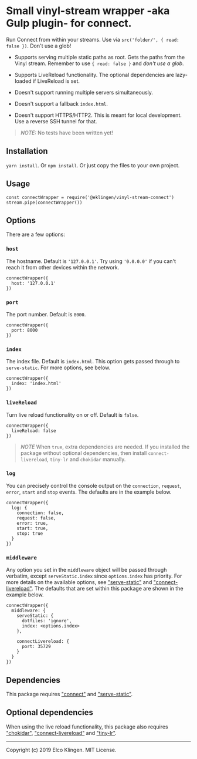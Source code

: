 
# Small vinyl-stream wrapper -aka Gulp plugin- for connect.

Run Connect from within your streams. Use via `src('folder/', { read: false })`. Don't use a glob!

- Supports serving multiple static paths as root. Gets the paths from the Vinyl stream. Remember to use `{ read: false }` and *don't use a glob*.
- Supports LiveReload functionality. The optional dependencies are lazy-loaded if LiveReload is set.

- Doesn't support running multiple servers simultaneously.
- Doesn't support a fallback `index.html`.
- Doesn't support HTTPS/HTTP2. This is meant for local development. Use a reverse SSH tunnel for that.

> *NOTE:* No tests have been written yet!

## Installation

`yarn install`. Or `npm install`. Or just copy the files to your own project.

## Usage

```
const connectWrapper = require('@eklingen/vinyl-stream-connect')
stream.pipe(connectWrapper())
```

## Options

There are a few options:

### `host`

The hostname. Default is `'127.0.0.1'`. Try using `'0.0.0.0'` if you can't reach it from other devices within the network.

```
connectWrapper({
  host: '127.0.0.1'
})
```

### `port`

The port number. Default is `8000`.

```
connectWrapper({
  port: 8000
})
```

### `index`

The index file. Default is `index.html`. This option gets passed through to `serve-static`. For more options, see below.

```
connectWrapper({
  index: 'index.html'
})
```

### `liveReload`

Turn live reload functionality on or off. Default is `false`.

```
connectWrapper({
  liveReload: false
})
```

> *NOTE* When `true`, extra dependencies are needed. If you installed the package without optional dependencies, then install `connect-livereload`, `tiny-lr` and `chokidar` manually.

### `log`

You can precisely control the console output on the `connection`, `request`, `error`, `start` and `stop` events. The defaults are in the example below.

```
connectWrapper({
  log: {
    connection: false,
    request: false,
    error: true,
    start: true,
    stop: true
  }
})
```

### `middleware`

Any option you set in the `middleware` object will be passed through verbatim, except `serveStatic.index` since `options.index` has priority. For more details on the available options, see ["serve-static"](https://www.npmjs.com/package/serve-static) and ["connect-livereload"](https://www.npmjs.com/package/connect-livereload). The defaults that are set within this package are shown in the example below.

```
connectWrapper({
  middleware: {
    serveStatic: {
      dotfiles: 'ignore',
      index: <options.index>
    },

    connectLivereload: {
      port: 35729
    }
  }
})
```

## Dependencies

This package requires ["connect"](https://www.npmjs.com/package/connect) and ["serve-static"](https://www.npmjs.com/package/serve-static).

## Optional dependencies

When using the live reload functionality, this package also requires ["chokidar"](https://www.npmjs.com/package/chokidar), ["connect-livereload"](https://www.npmjs.com/package/connect-livereload) and ["tiny-lr"](https://www.npmjs.com/package/tiny-lr).

---

Copyright (c) 2019 Elco Klingen. MIT License.
